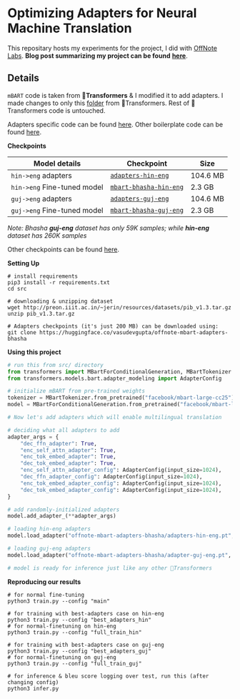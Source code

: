 # Optimizing Adapters for  Neural Machine Translation

This repositary hosts my experiments for the project, I did with [OffNote Labs](https://github.com/ofnote).  **Blog post summarizing my project can be found** [**here**](https://medium.com/offnote-labs/build-a-model-which-can-translate-multiple-indian-languages-to-english-very-efficiently-reduce-55375fb0e1ea).

## Details

`mBART` code is taken from **🤗Transformers** & I modified it to add adapters. I made changes to only this [folder](src/transformers/models/bart/) from 🤗Transformers. Rest of 🤗Transformers code is untouched.

Adapters specific code can be found [here](src/transformers/models/bart/adapter_modeling.py). Other boilerplate code can be found [here](src/).

**Checkpoints**

| Model details               | Checkpoint                                                                         | Size   |
|-----------------------------|------------------------------------------------------------------------------------|--------|
| `hin->eng` adapters         | [`adapters-hin-eng`](https://huggingface.co/vasudevgupta/offnote-mbart-adapters-bhasha/resolve/main/adapters-hin-eng.pt) | 104.6 MB |
| `hin->eng` Fine-tuned model | [`mbart-bhasha-hin-eng`](https://huggingface.co/vasudevgupta/mbart-bhasha-hin-eng) | 2.3 GB |
| `guj->eng` adapters         | [`adapters-guj-eng`](https://huggingface.co/vasudevgupta/offnote-mbart-adapters-bhasha/resolve/main/adapters-guj-eng.pt) | 104.6 MB |
| `guj->eng` Fine-tuned model | [`mbart-bhasha-guj-eng`](https://huggingface.co/vasudevgupta/mbart-bhasha-guj-eng) | 2.3 GB |

*Note: Bhasha **guj-eng** dataset has only 59K samples; while **hin-eng** dataset has 260K samples*

Other checkpoints can be found [here](https://drive.google.com/drive/folders/1NjzNfwYO4Hx2yNXyMLHVLgG4GKbHwTB4?usp=sharing).

**Setting Up**

```shell
# install requirements
pip3 install -r requirements.txt
cd src

# downloading & unzipping dataset
wget http://preon.iiit.ac.in/~jerin/resources/datasets/pib_v1.3.tar.gz
unzip pib_v1.3.tar.gz

# Adapters checkpoints (it's just 200 MB) can be downloaded using:
git clone https://huggingface.co/vasudevgupta/offnote-mbart-adapters-bhasha
```

**Using this project**

```python
# run this from src/ directory
from transformers import MBartForConditionalGeneration, MBartTokenizer
from transformers.models.bart.adapter_modeling import AdapterConfig

# initialize mBART from pre-trained weights
tokenizer = MBartTokenizer.from_pretrained("facebook/mbart-large-cc25")
model = MBartForConditionalGeneration.from_pretrained("facebook/mbart-large-cc25")

# Now let's add adapters which will enable multilingual translation

# deciding what all adapters to add
adapter_args = {
    "dec_ffn_adapter": True,
    "enc_self_attn_adapter": True,
    "enc_tok_embed_adapter": True,
    "dec_tok_embed_adapter": True,
    "enc_self_attn_adapter_config": AdapterConfig(input_size=1024),
    "dec_ffn_adapter_config": AdapterConfig(input_size=1024),
    "enc_tok_embed_adapter_config": AdapterConfig(input_size=1024),
    "dec_tok_embed_adapter_config": AdapterConfig(input_size=1024),
}

# add randomly-initialized adapters
model.add_adapter_(**adapter_args)

# loading hin-eng adapters
model.load_adapter("offnote-mbart-adapters-bhasha/adapters-hin-eng.pt", map_location="cpu")

# loading guj-eng adapters
model.load_adapter("offnote-mbart-adapters-bhasha/adapter-guj-eng.pt", map_location="cpu")

# model is ready for inference just like any other 🤗Transformers
```

**Reproducing our results**

```shell
# for normal fine-tuning
python3 train.py --config "main"

# for training with best-adapters case on hin-eng
python3 train.py --config "best_adapters_hin"
# for normal-finetuning on hin-eng
python3 train.py --config "full_train_hin"

# for training with best-adapters case on guj-eng
python3 train.py --config "best_adapters_guj"
# for normal-finetuning on guj-eng
python3 train.py --config "full_train_guj"

# for inference & bleu score logging over test, run this (after changing config)
python3 infer.py
```
